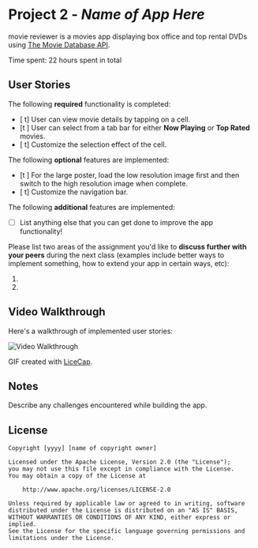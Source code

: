 # Project 2 - *Name of App Here*

movie reviewer is a movies app displaying box office and top rental DVDs using [The Movie Database API](http://docs.themoviedb.apiary.io/#).

Time spent: 22 hours spent in total

## User Stories

The following **required** functionality is completed:

- [ t] User can view movie details by tapping on a cell.
- [t ] User can select from a tab bar for either **Now Playing** or **Top Rated** movies.
- [ t] Customize the selection effect of the cell.

The following **optional** features are implemented:

- [t ] For the large poster, load the low resolution image first and then switch to the high resolution image when complete.
- [ t] Customize the navigation bar.

The following **additional** features are implemented:

- [ ] List anything else that you can get done to improve the app functionality!

Please list two areas of the assignment you'd like to **discuss further with your peers** during the next class (examples include better ways to implement something, how to extend your app in certain ways, etc):

1. 
2. 

## Video Walkthrough 

Here's a walkthrough of implemented user stories:

<img src='http://i.imgur.com/link/to/your/gif/file.gif' title='Video Walkthrough' width='' alt='Video Walkthrough' />

GIF created with [LiceCap](http://www.cockos.com/licecap/).

## Notes

Describe any challenges encountered while building the app.

## License

    Copyright [yyyy] [name of copyright owner]

    Licensed under the Apache License, Version 2.0 (the "License");
    you may not use this file except in compliance with the License.
    You may obtain a copy of the License at

        http://www.apache.org/licenses/LICENSE-2.0

    Unless required by applicable law or agreed to in writing, software
    distributed under the License is distributed on an "AS IS" BASIS,
    WITHOUT WARRANTIES OR CONDITIONS OF ANY KIND, either express or implied.
    See the License for the specific language governing permissions and
    limitations under the License.

   
